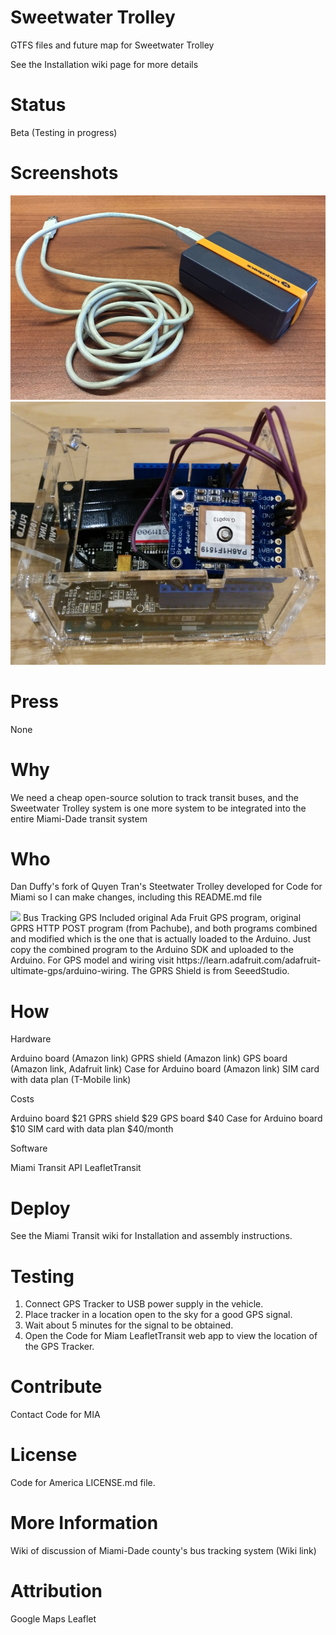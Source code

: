 # Sweetwater Trolley

GTFS files and future map for Sweetwater Trolley

See the Installation wiki page for more details

# Status

Beta (Testing in progress)

# Screenshots

![GPS Tracker 1](https://github.com/qtrandev/busTrackingGps/blob/master/images/GPS-Tracker1.jpg)  
![GPS Tracker 2](https://github.com/qtrandev/busTrackingGps/blob/master/images/GPS-Tracker2.jpg) 

# Press

None

# Why

We need a cheap open-source solution to track transit buses, and the Sweetwater Trolley system is one more system to be integrated into the entire Miami-Dade transit system

# Who

Dan Duffy's fork of Quyen Tran's Steetwater Trolley developed for Code for Miami so I can make changes, including this README.md file

<img src="https://github.com/Code-for-Miami/tasks/files/192773/SweetwaterTrolleyScreenShot.pdf">
Bus Tracking GPS
Included original Ada Fruit GPS program, original GPRS HTTP POST program (from Pachube), and both programs combined and modified which is the one that is actually loaded to the Arduino. Just copy the combined program to the Arduino SDK and uploaded to the Arduino. For GPS model and wiring visit https://learn.adafruit.com/adafruit-ultimate-gps/arduino-wiring. The GPRS Shield is from SeeedStudio.

# How

Hardware

Arduino board (Amazon link)
GPRS shield (Amazon link)
GPS board (Amazon link, Adafruit link)
Case for Arduino board (Amazon link)
SIM card with data plan (T-Mobile link)

Costs

Arduino board $21
GPRS shield $29
GPS board $40
Case for Arduino board $10
SIM card with data plan $40/month

Software

Miami Transit API LeafletTransit

# Deploy

See the Miami Transit wiki for Installation and assembly instructions.

# Testing

1) Connect GPS Tracker to USB power supply in the vehicle.
2) Place tracker in a location open to the sky for a good GPS signal.
3) Wait about 5 minutes for the signal to be obtained.
4) Open the Code for Miam LeafletTransit web app to view the location of the GPS Tracker.

# Contribute

Contact Code for MIA

# License

Code for America LICENSE.md file.

# More Information

Wiki of discussion of Miami-Dade county's bus tracking system (Wiki link)

# Attribution

Google Maps
Leaflet
